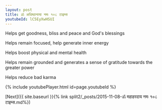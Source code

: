 ```yaml
---
layout: post
title: ॐ अधिष्ठानाया नमः १०८ टाइम्स
youtubeId: lC5EyXwHSUI
---
```

 
 
Helps get goodness, bliss and peace and God's blessings
 
Helps remain focused, help generate inner energy 
 
Helps boost physical and mental health 
 
Helps remain grounded and generates a sense of gratitude towards the greater power 
 
Helps reduce bad karma
 
 
 
 


{% include youtubePlayer.html id=page.youtubeId %}
 
[Next]({{ site.baseurl }}{% link  split2/_posts/2015-11-08-ॐ महाहरदाय नमः १०८ टाइम्स.md%})
 
